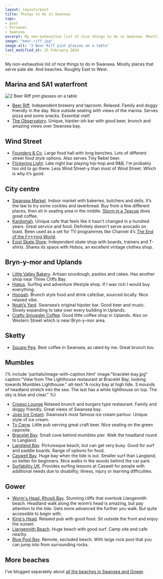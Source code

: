 ```yaml
---
layout: layouts/post
title: Things to do in Swansea
tags:
- post
- Personal
- Swansea
excerpt: My non-exhaustive list of nice things to do in Swansea. Mostly places that serve pale ale. And beaches. Roughly East to West.
image: "beer-riff.jpg"
image-alt: "2 Beer Riff pint glasses on a table"
last_modified_at: 25 February 2024
---
```


My non-exhaustive list of nice things to do in Swansea. Mostly places that serve pale ale. And beaches. Roughly East to West.

## Marina and SA1 waterfront

![2 Beer Riff pint glasses on a table](/images/beer-riff.jpg)

- [Beer Riff](https://beerriffbrewing.com/pages/taproom-1). Independent brewery and taproom. Relaxed. Family and doggy friendly in the day. Nice outside seating with views of the marina. Serves pizza and some snacks. Essential visit!
- [The Observatory](https://www.instagram.com/swanseaobservatory/). Unique, hipster-ish bar with good beer, brunch and amazing views over Swansea bay.

## Wind Street

- [Founders & Co](https://foundersandco.uk/). Large food hall with long benches. Lots of different street food style options. Also serves Tiny Rebel beer.
- [Flickering Light](https://en-gb.facebook.com/FlickeringLight/). Late night bar playing hip-hop and R&B, I'm probably too old to go there. Less Wind Street-y than most of Wind Street. Which is why it’s good.

## City centre

- [Swansea Market](http://www.swanseaindoormarket.co.uk/). Indoor market with bakeries, butchers and delis. It’s the law to try some cockles and laverbread. Buy from a few different places, then sit in seating area in the middle. [Storm in a Teacup](http://www.swanseaindoormarket.co.uk/market-stalls/places-to-eat/storm-in-a-teacup/) does great coffee.
- [Kardomah](https://www.kardomahcafe.com/). Unique cafe that feels like it hasn't changed in a hundred years. Great service and food. Definitely doesn't serve avocado on toast. Been used as a set for TV programmes like Channel 4’s [The End of the F***ing World](https://en.wikipedia.org/wiki/The_End_of_the_F***ing_World).
- [Exist Skate Store](https://www.existskatestore.co.uk/). Independent skate shop with boards, trainers and T-shirts. Shares its space with Hobos, an excellent vintage clothes shop. 

## Bryn-y-mor and Uplands

- [Little Valley Bakery](https://www.littlevalleybakery.com/). Artisan sourdough, pasties and cakes. Has another shop near Three Cliffs Bay.
- [Hiatus](https://hiatus-store.com/). Surfing and adventure lifestyle shop. If I was rich I would buy everything.
- [Hoogah](https://www.hoogah-swansea.com/). Brunch style food and drink cafe/bar, sourced locally. Nice relaxed vibe. 
- [Noah’s Yard](https://www.facebook.com/NoahsYard). Swansea’s original hipster bar. Good beer and music. Slowly expanding to take over every building in Uplands.
- [Crafty Smuggler Coffee](https://craftysmugglercoffee.co.uk/). Good little coffee shop in Uplands. Also on Western Street which is near Bryn-y-mor area.

## Sketty

- [Square Peg](https://www.squarepeg.org.uk/). Best coffee in Swansea, as rated by me. Great brunch too. 

## Mumbles

{%
  include 'partials/image-with-caption.html'
  image:"bracelet-bay.jpg"
  caption:"View from The Lighthouse restaurant at Bracelet Bay, looking towards Mumbles Lighthouse."
  alt-text:"A rocky bay at high tide. 3 mounds of headland stretch into the sea. The last has a white lighthouse on top. The sky is blue and clear."
%}

<!-- ![A rocky bay at high tide. 3 mounds of headland stretch into the sea. The last has a white lighthouse on top. The sky is blue and clear.](/images/bracelet-bay.jpg) -->

- [Croeso Lounge](https://thelounges.co.uk/croeso/) Relaxed brunch and burgers type restaurant. Family and doggy friendly. Great views of Swansea bay.
- [Joes Ice Cream](https://www.joes-icecream.com/). Swansea’s most famous ice cream parlour. Unique style of ice cream.
- [Ty Cwrw](https://www.facebook.com/tycwrwmumbles/). Little pub serving great craft beer. Nice seating on the green opposite.
- [Bracelet Bay](https://www.swansea.gov.uk/braceletbay). Small cove behind mumbles pier. Walk the headland round to Langland.
- [Langland Bay](https://www.visitwales.com/attraction/beach/langland-bay-beach-1443779). Picturesque beach, but can get very busy. Good for surf and paddle boards. Range of options for food.
- [Caswell Bay](https://www.enjoygower.com/caswell-bay). Huge bay when the tide is out. Smaller surf than Langland, so better for beginners. Nice walks in the woods behind the car park. 
- [Surfability UK](https://surfabilityukcic.org/). Provides surfing lessons at Caswell for people with additional needs due to disability, illness, injury or learning difficulties.

## Gower

- [Worm's Head, Rhosili Bay](https://www.nationaltrust.org.uk/rhosili-and-south-gower-coast/trails/rhosili-headland-walk). Stunning cliffs that overlook Llangennith beach. Headland walk along the worm’s head is amazing, but pay attention to the tide. Gets more advanced the further you walk. But quite accessible to begin with. 
- [King's Head](https://kingsheadgower.co.uk/). Relaxed pub with good food. Sit outside the front and enjoy the sunset.
- [Llangennith Beach](https://www.visitswanseabay.com/listings/llangennith-beach/). Huge beach with good surf. Camp site and cafe nearby.
- [Blue Pool Bay](https://www.thebeachguide.co.uk/south-wales/glamorgan/blue-pool-bay.htm). Remote, secluded beach. With large rock pool that you can jump into from surrounding rocks.

## More beaches

I’ve blogged separately about [all the beaches in Swansea and Gower](/blog/visiting-all-the-beaches-in-swansea-and-gower/).
